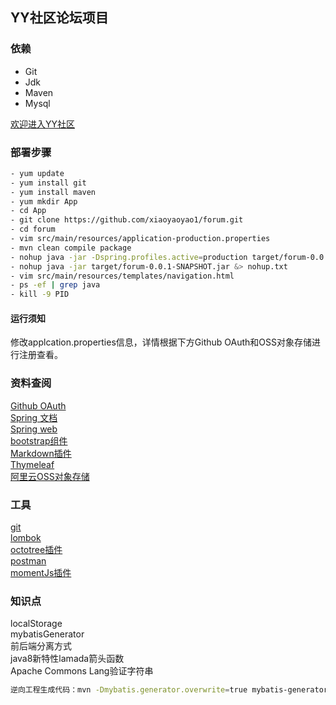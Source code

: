 ## YY社区论坛项目
### 依赖
- Git
- Jdk
- Maven
- Mysql

[欢迎进入YY社区](http://www.yzcforum.cn/)

### 部署步骤
```bash
- yum update
- yum install git
- yum install maven
- yum mkdir App
- cd App
- git clone https://github.com/xiaoyaoyao1/forum.git
- cd forum
- vim src/main/resources/application-production.properties
- mvn clean compile package
- nohup java -jar -Dspring.profiles.active=production target/forum-0.0.1-SNAPSHOT.jar &> nohup.txt
- nohup java -jar target/forum-0.0.1-SNAPSHOT.jar &> nohup.txt
- vim src/main/resources/templates/navigation.html
- ps -ef | grep java
- kill -9 PID
```
#### 运行须知
修改applcation.properties信息，详情根据下方Github OAuth和OSS对象存储进行注册查看。
### 资料查阅
[Github OAuth](https://developer.github.com/apps/building-oauth-apps/creating-an-oauth-app/)<br/>
[Spring 文档](https://spring.io/guides)<br/>
[Spring web](https://spring.io/guides/gs/serving-web-content/)<br/>
[bootstrap组件](https://v3.bootcss.com/components/)<br/>
[Markdown插件](http://editor.md.ipandao.com/)<br/>
[Thymeleaf](https://www.thymeleaf.org/doc/tutorials/3.0/usingthymeleaf.html#setting-attribute-values)<br/>
[阿里云OSS对象存储](https://www.aliyun.com/product/oss?spm=5176.12825654.eofdhaal5.13.33ff2c4a2s0tpU&aly_as=tDiOre-p)
### 工具
[git](https://git-scm.com/download)<br/>
[lombok](https://www.projectlombok.org/)<br/>
[octotree插件](https://www.octotree.io/)<br/>
[postman](https://chrome.google.com/webstore/detail/coohjcphdfgbiolnekdpbcijmhambjff)<br/>
[momentJs插件](http://momentjs.cn/)<br/>
### 知识点
localStorage<br/>mybatisGenerator<br/>前后端分离方式<br/>java8新特性lamada箭头函数<br/>Apache Commons Lang验证字符串<br/>
```bash
逆向工程生成代码：mvn -Dmybatis.generator.overwrite=true mybatis-generator:generate
```



